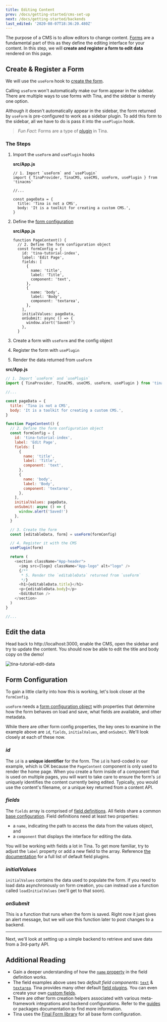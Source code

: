 ```yaml
---
title: Editing Content
prev: /docs/getting-started/cms-set-up
next: /docs/getting-started/backends
last_edited: '2020-08-07T18:36:20.480Z'
---
```

The purpose of a CMS is to allow editors to change content. [Forms](/docs/plugins/forms) are a fundamental part of this as they define the editing interface for your content. In this step, we will **create and register a form to edit data** rendered on this page.

## Create & Register a Form

We will use the `useForm` hook to [create the form](/docs/plugins/forms#creating-forms).

Calling `useForm` won't automatically make our form appear in the sidebar. There are multiple ways to use forms with Tina, and the sidebar is merely one option.

Although it doesn't automatically appear in the sidebar, the form returned by `useForm` is pre-configured to work as a sidebar plugin. To add this form to the sidebar, all we have to do is pass it into the `usePlugin` hook.

> _Fun Fact:_ Forms are a type of [plugin](/docs/plugins) in Tina.

### The Steps

1. Import the `useForm` and `usePlugin` hooks

   **src/App.js**

       // 1. Import `useForm` and `usePlugin`
       import { TinaProvider, TinaCMS, useCMS, useForm, usePlugin } from 'tinacms'
       
       //...
       
       const pageData = {
         title: 'Tina is not a CMS',
         body: 'It is a toolkit for creating a custom CMS.',
       }
2. Define the [form configuration](/docs/plugins/forms#form-configuration)

   **src/App.js**

       function PageContent() {
         // 2. Define the form configuration object
         const formConfig = {
           id: 'tina-tutorial-index',
           label: 'Edit Page',
           fields: [
             {
               name: 'title',
               label: 'Title',
               component: 'text',
             },
             {
               name: 'body',
               label: 'Body',
               component: 'textarea',
             },
           ],
           initialValues: pageData,
           onSubmit: async () => {
             window.alert('Saved!')
           },
         }
3. Create a form with `useForm` and the config object
4. Register the form with `usePlugin`
5. Render the data returned from `useForm`

**src/App.js**

```js
// 1. Import `useForm` and `usePlugin`
import { TinaProvider, TinaCMS, useCMS, useForm, usePlugin } from 'tinacms'

//...

const pageData = {
  title: 'Tina is not a CMS',
  body: 'It is a toolkit for creating a custom CMS.',
}

function PageContent() {
  // 2. Define the form configuration object
  const formConfig = {
    id: 'tina-tutorial-index',
    label: 'Edit Page',
    fields: [
      {
        name: 'title',
        label: 'Title',
        component: 'text',
      },
      {
        name: 'body',
        label: 'Body',
        component: 'textarea',
      },
    ],
    initialValues: pageData,
    onSubmit: async () => {
      window.alert('Saved!')
    },
  }

  // 3. Create the form
  const [editableData, form] = useForm(formConfig)

  // 4. Register it with the CMS
  usePlugin(form)

  return (
    <section className="App-header">
      <img src={logo} className="App-logo" alt="logo" />
      {/**
       * 5. Render the `editableData` returned from `useForm`
       */}
      <h1>{editableData.title}</h1>
      <p>{editableData.body}</p>
      <EditButton />
    </section>
  )
}

//...
```

## Edit the data

Head back to http://localhost:3000, enable the CMS, open the sidebar and try to update the content. You should now be able to edit the title and body copy on the demo!

![tina-tutorial-edit-data](/img/getting-started/edit-data.png)

## Form Configuration

To gain a little clarity into how this is working, let's look closer at the `formConfig`.

`useForm` needs a [form configuration object](/docs/plugins/forms#form-configuration) with properties that determine how the form behaves on load and save, what fields are available, and other metadata.

While there are other form config properties, the key ones to examine in the example above are `id`, `fields`, `initialValues`, and `onSubmit`. We'll look closely at each of these now.

### _id_

The `id` is a **unique identifier** for the form. The `id` is hard-coded in our example, which is OK because the `PageContent` component is only used to render the home page. When you create a form inside of a component that is used on multiple pages, you will want to take care to ensure the form's `id` uniquely identifies the content currently being edited. Typically, you would use the content's filename, or a unique key returned from a content API.

### _fields_

The `fields` array is comprised of [field definitions](/docs/plugins/fields#field-definition). All fields share a common [base configuration](docs/plugins/fields#field-config). Field definitions need at least two properties:

* a `name`, indicating the path to access the data from the values object, and
* a `component` that displays the interface for editing the data.

You will be working with fields a lot in Tina. To get more familiar, try to adjust the `label` property or add a new field to the array. Reference [the documentation](/docs/plugins/fields) for a full list of default field plugins.

### _initialValues_

`initialValues` contains the data used to populate the form. If you need to load data asynchronously on form creation, you can instead use a function called `loadInitialValues` (we'll get to that soon).

### _onSubmit_

This is a function that runs when the form is saved. Right now it just gives an alert message, but we will use this function later to post changes to a backend.

***

Next, we'll look at setting up a simple backend to retrieve and save data from a 3rd-party API.

## Additional Reading

* Gain a deeper understanding of how the [`name` property](/docs/plugins/fields#name) in the field definition works.
* The field examples above uses two _default field components_: [`text`](/docs/plugins/fields/text) & [`textarea`](/docs/plugins/fields/textarea). Tina provides many other default [field plugins](/docs/plugins/fields). You can even create your own [custom fields](/docs/plugins/fields/custom-fields).
* There are other form creation helpers associated with various meta-framework integrations and backend configurations. Refer to the [guides](/guides) or packages documentation to find more information.
* Tina uses the [Final Form library](https://final-form.org/) for all base form configuration.